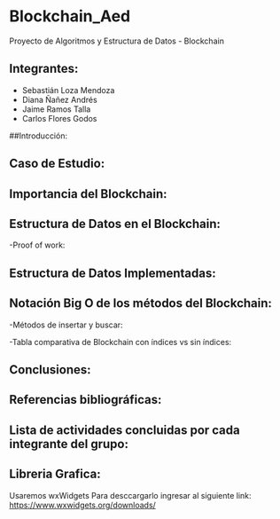# Blockchain_Aed
Proyecto de Algoritmos y Estructura de Datos  - Blockchain
## Integrantes:
- Sebastián Loza Mendoza
- Diana Ñañez Andrés
- Jaime Ramos Talla
- Carlos Flores Godos

##Introducción:

## Caso de Estudio:

## Importancia del Blockchain:

## Estructura de Datos en el Blockchain:
-Proof of work:

## Estructura de Datos Implementadas:

## Notación Big O de los métodos del Blockchain:
-Métodos de insertar y buscar:
  
-Tabla comparativa de Blockchain con índices vs sin índices:

## Conclusiones:

## Referencias bibliográficas:

## Lista de actividades concluidas por cada integrante del grupo:




## Libreria Grafica:
Usaremos wxWidgets
Para desccargarlo ingresar al siguiente link:
https://www.wxwidgets.org/downloads/


